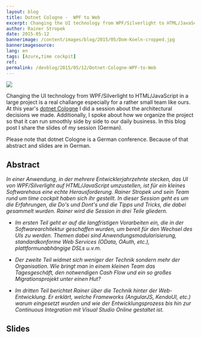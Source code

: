 ```yaml
---
layout: blog
title: Dotnet Cologne -  WPF to Web
excerpt: Changing the UI technology from WPF/Silverlight to HTML/JavaScript in a large project is a real challange especially for a rather small team like ours. At this year's dotnet Cologne conferenceI did a session about the architectural decisions we made. Additionally, I spoke about how we organize the project so that it can run smoothly side by side to our daily business.
author: Rainer Stropek
date: 2015-05-12
bannerimage: /content/images/blog/2015/05/Dom-Koeln-cropped.jpg
bannerimagesource: 
lang: en
tags: [Azure,time cockpit]
ref: 
permalink: /devblog/2015/05/12/Dotnet-Cologne-WPF-to-Web
---
```


<p class="floatRight">
  <img src="{{site.baseurl}}/content/images/blog/2015/05/Dom-Koeln-klein.jpg" />
</p><p>Changing the UI technology from WPF/Silverlight to HTML/JavaScript in a large project is a real challange especially for a rather small team like ours. At this year's <a href="http://dotnet-cologne.de/" target="_blank">dotnet Cologne</a> I did a session about the architectural decisions we made. Additionally, I spoke about how we organize the project so that it can run smoothly side by side to our daily business. In this blog post I share the slides of my session (German).</p><p>Please note that dotnet Cologne is a German conference. Because of that abstract and slides are in German.</p><h2>Abstract</h2><p>
  <em>In einer Anwendung, in der mehrere Entwicklerjahrzehnte stecken, das UI von WPF/Silverlight auf HTML/JavaScript umzustellen, ist für ein kleines Softwarehaus eine echte Herausforderung. Rainer Stropek und sein Team rund um time cockpit haben sich ihr gestellt. In dieser Session geht es um die Erfahrungen, die Do's und Dont's und die Tipps und Tricks, die dabei gesammelt wurden. Rainer wird die Session in drei Teile gliedern.</em>
</p><ul>
  <li>
    <em>Im ersten Teil geht er auf die langfristigen Vorarbeiten ein, die in der Softwarearchitektur geschaffen wurden, um bereit für den Wechsel des UIs zu werden. Themen dabei sind Anwendungsmodularisierung, standardkonforme Web Services (OData, OAuth, etc.), plattformunabhängige DSLs u.v.m.</em>
  </li>
</ul><ul>
  <li>
    <em>Der zweite Teil widmet sich weniger der Technik sondern mehr der Organisation. Wie bringt man in einem kleinen Team das Tagesgeschäft, den notwendigen Cash Flow und ein so großes Migrationsprojekt unter einen Hut?</em>
  </li>
</ul><ul>
  <li>
    <em>Im dritten Teil berichtet Rainer über die Technik hinter der Web-Entwicklung. Er erklärt, welche Frameworks (AngularJS, KendoUI, etc.) warum eingesetzt wurden und wie der Entwicklungsprozess bis hin zur Continuous Integration mit Visual Studio Online gestaltet ist.</em>
  </li>
</ul><h2>Slides</h2><script async="async" class="speakerdeck-embed" data-id="6c2c4f55ed04406092adadb7ae24823d" data-ratio="1.77777777777778" src="//speakerdeck.com/assets/embed.js"></script>